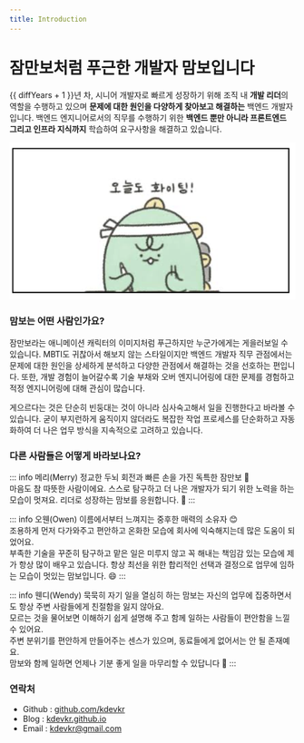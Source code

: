 ```yaml
---
title: Introduction
---
```


<script setup>
import dayjs from 'dayjs'
const diffYears = dayjs().diff('2017-04-01', 'year')
const diffMonths = dayjs().diff('2017-04-01', 'month') % 12
</script>

# 잠만보처럼 푸근한 개발자 맘보입니다

<span :title="`${diffYears}년 ${diffMonths+1}개월`">{{ diffYears + 1 }}년 차</span>, 시니어 개발자로 빠르게 성장하기 위해 조직 내 **개발 리더**의 역할을 수행하고 있으며 **문제에 대한 원인을 다양하게 찾아보고 해결하는** 백엔드 개발자입니다. 백엔드 엔지니어로서의 직무를 수행하기 위한 **백엔드 뿐만 아니라 프론트엔드 그리고 인프라 지식까지** 학습하여 요구사항을 해결하고 있습니다.

![](/fighting.png)

### 맘보는 어떤 사람인가요?

잠만보라는 애니메이션 캐릭터의 이미지처럼 푸근하지만 누군가에게는 게을러보일 수 있습니다. MBTI도 귀찮아서 해보지 않는 스타일이지만 백엔드 개발자 직무 관점에서는 문제에 대한 원인을 상세하게 분석하고 다양한 관점에서 해결하는 것을 선호하는 편입니다. 또한, 개발 경험이 늘어갈수록 기술 부채와 오버 엔지니어링에 대한 문제를 경험하고 적정 엔지니어링에 대해 관심이 많습니다.

게으르다는 것은 단순히 빈둥대는 것이 아니라 심사숙고해서 일을 진행한다고 바라볼 수 있습니다. 굳이 부지런하게 움직이지 않더라도 복잡한 작업 프로세스를 단순화하고 자동화하여 더 나은 업무 방식을 지속적으로 고려하고 있습니다.

### 다른 사람들은 어떻게 바라보나요?

::: info 메리(Merry)
정교한 두뇌 회전과 빠른 손을 가진 독특한 잠만보 🙂  
마음도 참 따뜻한 사람이에요. 스스로 탐구하고 더 나은 개발자가 되기 위한 노력을 하는 모습이 멋져요.
리더로 성장하는 맘보를 응원합니다. 💪
:::

::: info 오웬(Owen)
이름에서부터 느껴지는 중후한 매력의 소유자 😊  
조용하게 먼저 다가와주고 편안하고 온화한 모습에 회사에 익숙해지는데 많은 도움이 되었어요.  
부족한 기술을 꾸준히 탐구하고 맡은 일은 미루지 않고 꼭 해내는 책임감 있는 모습에 제가 항상 많이 배우고 있습니다. 항상 최선을 위한 합리적인 선택과 결정으로 업무에 임하는 모습이 멋있는 맘보입니다. 😄
:::

::: info 웬디(Wendy)
묵묵히 자기 일을 열심히 하는 맘보는 자신의 업무에 집중하면서도 항상 주변 사람들에게 친절함을 잃지 않아요.  
모르는 것을 물어보면 이해하기 쉽게 설명해 주고 함께 일하는 사람들이 편안함을 느낄 수 있어요.  
주변 분위기를 편안하게 만들어주는 센스가 있으며, 동료들에게 없어서는 안 될 존재예요.  
맘보와 함께 일하면 언제나 기분 좋게 일을 마무리할 수 있답니다 🤗
:::

### 연락처

- Github : [github.com/kdevkr](https://github.com/kdevkr)
- Blog : [kdevkr.github.io](https://kdevkr.github.io/)
- Email : kdevkr@gmail.com
